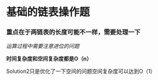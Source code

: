 # 基础的链表操作题

### 重点在于两链表的长度可能不一样，需要处理一下

*运算过程中需要注意进位的问题*

**时间复杂度和空间复杂度都是O（n）**

Solution2只是优化了一下空间的问题空间复杂度可以达到O（1）